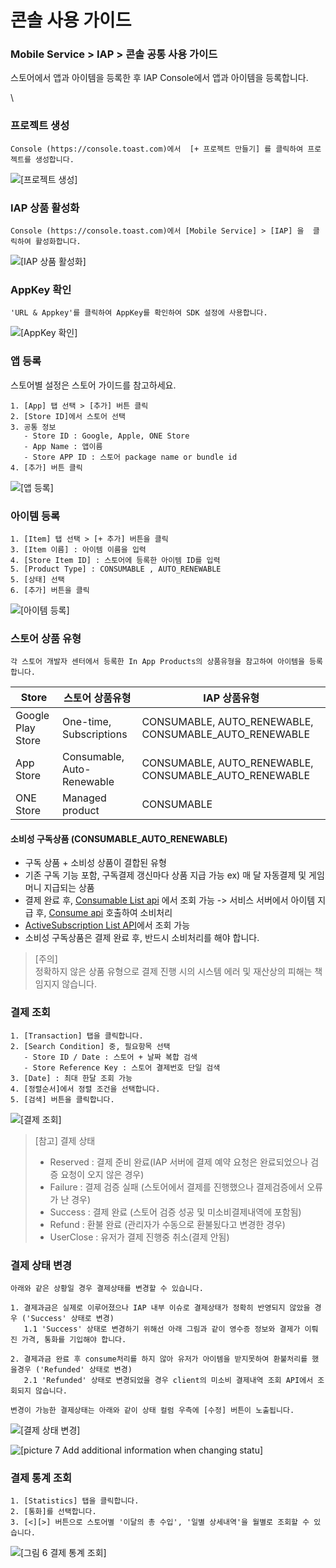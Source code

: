 # 콘솔 사용 가이드

### Mobile Service > IAP > 콘솔 공통 사용 가이드

스토어에서 앱과 아이템을 등록한 후 IAP Console에서 앱과 아이템을 등록합니다.

\


### 프로젝트 생성

```
Console (https://console.toast.com)에서  [+ 프로젝트 만들기] 를 클릭하여 프로젝트를 생성합니다.
```

![\[프로젝트 생성\]](http://static.toastoven.net/prod\_iap/iap-console-new-project.png)

### IAP 상품 활성화

```
Console (https://console.toast.com)에서 [Mobile Service] > [IAP] 을  클릭하여 활성화합니다.
```

![\[IAP 상품 활성화\]](http://static.toastoven.net/prod\_iap/iap-console-iap-on.png)

### AppKey 확인

```
'URL & Appkey'를 클릭하여 AppKey를 확인하여 SDK 설정에 사용합니다.
```

![\[AppKey 확인\]](http://static.toastoven.net/prod\_iap/iap-console-appkey.png)

### 앱 등록

스토어별 설정은 스토어 가이드를 참고하세요.

```
1. [App] 탭 선택 > [추가] 버튼 클릭
2. [Store ID]에서 스토어 선택  
3. 공통 정보
   - Store ID : Google, Apple, ONE Store
   - App Name : 앱이름
   - Store APP ID : 스토어 package name or bundle id
4. [추가] 버튼 클릭 
```

![\[앱 등록\]](http://static.toastoven.net/prod\_iap/iap-console-new-app.png)

### 아이템 등록

```
1. [Item] 탭 선택 > [+ 추가] 버튼을 클릭 
3. [Item 이름] : 아이템 이름을 입력
4. [Store Item ID] : 스토어에 등록한 아이템 ID를 입력  
5. [Product Type] : CONSUMABLE , AUTO_RENEWABLE
5. [상태] 선택  
6. [추가] 버튼을 클릭  
```

![\[아이템 등록\]](http://static.toastoven.net/prod\_iap/iap-console-new-item.png)

### 스토어 상품 유형

```
각 스토어 개발자 센터에서 등록한 In App Products의 상품유형을 참고하여 아이템을 등록합니다.
```

| Store             | 스토어 상품유형                   | IAP 상품유형                                                 |
| ----------------- | -------------------------- | -------------------------------------------------------- |
| Google Play Store | One-time, Subscriptions    | CONSUMABLE, AUTO\_RENEWABLE, CONSUMABLE\_AUTO\_RENEWABLE |
| App Store         | Consumable, Auto-Renewable | CONSUMABLE, AUTO\_RENEWABLE, CONSUMABLE\_AUTO\_RENEWABLE |
| ONE Store         | Managed product            | CONSUMABLE                                               |

#### 소비성 구독상품 (CONSUMABLE\_AUTO\_RENEWABLE)

* 구독 상품 + 소비성 상품이 결합된 유형
* 기존 구독 기능 포함, 구독결제 갱신마다 상품 지급 가능 ex) 매 달 자동결제 및 게임머니 지급되는 상품
* 결제 완료 후, [Consumable List api](https://docs.toast.com/ko/Mobile%20Service/IAP/ko/api-guide-for-toast-sdk/#consumable-list-api) 에서 조회 가능 -> 서비스 서버에서 아이템 지급 후, [Consume api](https://docs.toast.com/ko/Mobile%20Service/IAP/ko/api-guide-for-toast-sdk/#consume-api) 호출하여 소비처리
* [ActiveSubscription List API](https://docs.toast.com/ko/Mobile%20Service/IAP/ko/api-guide-for-toast-sdk/#activesubscription-list-api)에서 조회 가능
* 소비성 구독상품은 결제 완료 후, 반드시 소비처리를 해야 합니다.

> \[주의]\
> 정확하지 않은 상품 유형으로 결제 진행 시의 시스템 에러 및 재산상의 피해는 책임지지 않습니다.

### 결제 조회

```
1. [Transaction] 탭을 클릭합니다.  
2. [Search Condition] 중, 필요항목 선택
   - Store ID / Date : 스토어 + 날짜 복합 검색
   - Store Reference Key : 스토어 결제번호 단일 검색 
3. [Date] : 최대 한달 조회 가능
4. [정렬순서]에서 정렬 조건을 선택합니다.
5. [검색] 버튼을 클릭합니다.  
```

![\[결제 조회\]](http://static.toastoven.net/prod\_iap/iap\_new\_01.png)

> \[참고] 결제 상태
>
> * Reserved : 결제 준비 완료(IAP 서버에 결제 예약 요청은 완료되었으나 검증 요청이 오지 않은 경우)
> * Failure : 결제 검증 실패 (스토어에서 결제를 진행했으나 결제검증에서 오류가 난 경우)
> * Success : 결제 완료 (스토어 검증 성공 및 미소비결제내역에 포함됨)
> * Refund : 환불 완료 (관리자가 수동으로 환불됬다고 변경한 경우)
> * UserClose : 유저가 결제 진행중 취소(결제 안됨)

### 결제 상태 변경

```
아래와 같은 상황일 경우 결제상태를 변경할 수 있습니다.

1. 결제과금은 실제로 이루어졌으나 IAP 내부 이슈로 결제상태가 정확히 반영되지 않았을 경우 ('Success' 상태로 변경)
   1.1 'Success' 상태로 변경하기 위해선 아래 그림과 같이 영수증 정보와 결제가 이뤄진 가격, 통화를 기입해야 합니다.

2. 결제과금 완료 후 consume처리를 하지 않아 유저가 아이템을 받지못하여 환불처리를 했을경우 ('Refunded' 상태로 변경)
   2.1 'Refunded' 상태로 변경되었을 경우 client의 미소비 결제내역 조회 API에서 조회되지 않습니다.

변경이 가능한 결제상태는 아래와 같이 상태 컬럼 우측에 [수정] 버튼이 노출됩니다.
```

![\[결제 상태 변경\]](http://static.toastoven.net/prod\_iap/iap\_new\_03.png)

![\[picture 7 Add additional information when changing statu\]](http://static.toastoven.net/prod\_iap/iap\_46.PNG)

### 결제 통계 조회

```
1. [Statistics] 탭을 클릭합니다.  
2. [통화]를 선택합니다.  
3. [<][>] 버튼으로 스토어별 '이달의 총 수입', '일별 상세내역'을 월별로 조회할 수 있습니다.  
```

![\[그림 6 결제 통계 조회\]](http://static.toastoven.net/prod\_iap/iap\_n\_35.png)

